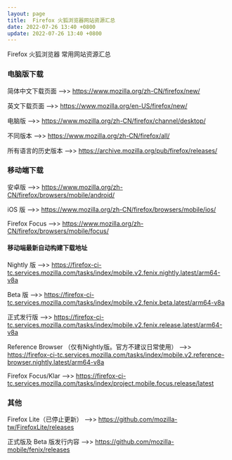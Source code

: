 ```yaml
---
layout: page
title:  Firefox 火狐浏览器网站资源汇总
date: 2022-07-26 13:40 +0800
update: 2022-07-26 13:40 +0800
---
```


Firefox 火狐浏览器 常用网站资源汇总

### 电脑版下载

简体中文下载页面 -->> <a href="https://www.mozilla.org/zh-CN/firefox/new/" rel="nofollow" style="color: #0c82ff;"> https://www.mozilla.org/zh-CN/firefox/new/ </a>

英文下载页面 -->> <a href="https://www.mozilla.org/en-US/firefox/new/" rel="nofollow" style="color: #0c82ff;"> https://www.mozilla.org/en-US/firefox/new/ </a>

电脑版 -->> <a href="https://www.mozilla.org/zh-CN/firefox/channel/desktop/" rel="nofollow" style="color: #0c82ff;"> https://www.mozilla.org/zh-CN/firefox/channel/desktop/ </a>

不同版本 -->> <a href="https://www.mozilla.org/zh-CN/firefox/all/" rel="nofollow" style="color: #0c82ff;"> https://www.mozilla.org/zh-CN/firefox/all/ </a>

所有语言的历史版本 -->>  <a href="https://archive.mozilla.org/pub/firefox/releases/" rel="nofollow" style="color: #0c82ff;"> https://archive.mozilla.org/pub/firefox/releases/ </a>

### 移动端下载

安卓版 -->> <a href="https://www.mozilla.org/zh-CN/firefox/browsers/mobile/android/" rel="nofollow" style="color: #0c82ff;"> https://www.mozilla.org/zh-CN/firefox/browsers/mobile/android/ </a>

iOS 版 -->> <a href="https://www.mozilla.org/zh-CN/firefox/browsers/mobile/ios/" rel="nofollow" style="color: #0c82ff;"> https://www.mozilla.org/zh-CN/firefox/browsers/mobile/ios/ </a>

Firefox Focus -->> <a href="https://www.mozilla.org/zh-CN/firefox/browsers/mobile/focus/" rel="nofollow" style="color: #0c82ff;"> https://www.mozilla.org/zh-CN/firefox/browsers/mobile/focus/ </a>

#### 移动端最新自动构建下载地址

Nightly 版 -->> <a href="https://firefox-ci-tc.services.mozilla.com/tasks/index/mobile.v2.fenix.nightly.latest/arm64-v8a" rel="nofollow" style="color: #0c82ff;"> https://firefox-ci-tc.services.mozilla.com/tasks/index/mobile.v2.fenix.nightly.latest/arm64-v8a </a>

Beta 版 -->> <a href="https://firefox-ci-tc.services.mozilla.com/tasks/index/mobile.v2.fenix.beta.latest/arm64-v8a" rel="nofollow" style="color: #0c82ff;"> https://firefox-ci-tc.services.mozilla.com/tasks/index/mobile.v2.fenix.beta.latest/arm64-v8a </a>

正式发行版 -->> <a href="https://firefox-ci-tc.services.mozilla.com/tasks/index/mobile.v2.fenix.release.latest/arm64-v8a" rel="nofollow" style="color: #0c82ff;"> https://firefox-ci-tc.services.mozilla.com/tasks/index/mobile.v2.fenix.release.latest/arm64-v8a </a>

Reference Browser （仅有Nightly版。官方不建议日常使用） -->> <a href="https://firefox-ci-tc.services.mozilla.com/tasks/index/mobile.v2.reference-browser.nightly.latest/arm64-v8a" rel="nofollow" style="color: #0c82ff;"> https://firefox-ci-tc.services.mozilla.com/tasks/index/mobile.v2.reference-browser.nightly.latest/arm64-v8a </a>

Firefox Focus/Klar -->> <a href="https://firefox-ci-tc.services.mozilla.com/tasks/index/project.mobile.focus.release/latest" rel="nofollow" style="color: #0c82ff;"> https://firefox-ci-tc.services.mozilla.com/tasks/index/project.mobile.focus.release/latest </a>

### 其他

Firefox Lite（已停止更新） -->> <a href="https://github.com/mozilla-tw/FirefoxLite/releases" rel="nofollow" style="color: #0c82ff;"> https://github.com/mozilla-tw/FirefoxLite/releases </a>

正式版及 Beta 版发行内容 -->> <a href="https://github.com/mozilla-mobile/fenix/releases" rel="nofollow" style="color: #0c82ff;"> https://github.com/mozilla-mobile/fenix/releases </a>
